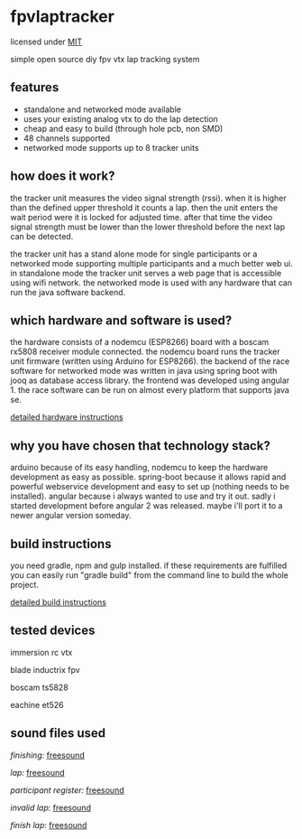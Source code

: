 # fpvlaptracker

licensed under [MIT](LICENSE.md)


simple open source diy fpv vtx lap tracking system


## features
- standalone and networked mode available
- uses your existing analog vtx to do the lap detection
- cheap and easy to build (through hole pcb, non SMD)
- 48 channels supported
- networked mode supports up to 8 tracker units


## how does it work?
the tracker unit measures the video signal strength (rssi). when it is higher than the defined upper threshold it counts a lap. then the unit enters the wait period were it is locked for adjusted time. after that time the video signal strength must be lower than the lower threshold before the next lap can be detected.

the tracker unit has a stand alone mode for single participants or a networked mode supporting multiple participants and a much better web ui. in standalone mode the tracker unit serves a web page that is accessible using wifi network. the networked mode is used with any hardware that can run the java software backend.


## which hardware and software is used?
the hardware consists of a nodemcu (ESP8266) board with a boscam rx5808 receiver module connected. 
the nodemcu board runs the tracker unit firmware (written using Arduino for ESP8266).
the backend of the race software for networked mode was written in java using spring boot with jooq as database access 
library. the frontend was developed using angular 1. the race software can be run on almost
every platform that supports java se.

[detailed hardware instructions](docs/hardware.md)


## why you have chosen that technology stack?
arduino because of its easy handling, nodemcu to keep the hardware development as easy as
possible.
spring-boot because it allows rapid and powerful webservice development and easy to
set up (nothing needs to be installed).
angular because i always wanted to use and try it out. sadly i started development before angular 2 was released.
maybe i'll port it to a newer angular version someday.


## build instructions
you need gradle, npm and gulp installed. if these requirements are fulfilled you can easily
run "gradle build" from the command line to build the whole project.

[detailed build instructions](docs/build.md)


## tested devices
immersion rc vtx

blade inductrix fpv

boscam ts5828

eachine et526



## sound files used
_finishing:_ [freesound](https://www.freesound.org/people/jobro/sounds/60444/)

_lap:_ [freesound](https://www.freesound.org/people/StaneStane/sounds/73560/)

_participant register:_ [freesound](https://www.freesound.org/people/Zott820/sounds/209578/)

_invalid lap_: [freesound](https://www.freesound.org/people/Lalks/sounds/316841/)

_finish lap_: [freesound](https://www.freesound.org/people/wildweasel/sounds/39021/)
